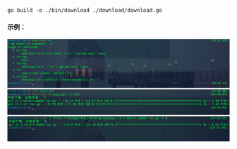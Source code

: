 ```shell
go build -o ./bin/download ./download/download.go
```



#### 示例：

<img src="../images/download_01.png" alt="download_01" style="zoom:80%;" />





<img src="../images/download_02.png" alt="download_01" style="zoom:80%;" />





<img src="../images/download_03.png" alt="download_01" style="zoom:80%;" />